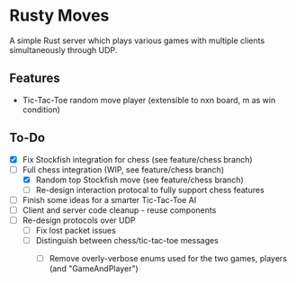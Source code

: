 # Rusty Moves

A simple Rust server which plays various games with multiple clients simultaneously through UDP.

## Features

- Tic-Tac-Toe random move player (extensible to nxn board, m as win condition)

## To-Do

- [x] Fix Stockfish integration for chess (see feature/chess branch)
- [ ] Full chess integration (WIP, see feature/chess branch)
  - [x] Random top Stockfish move (see feature/chess branch)
  - [ ] Re-design interaction protocal to fully support chess features
- [ ] Finish some ideas for a smarter Tic-Tac-Toe AI
- [ ] Client and server code cleanup - reuse components
- [ ] Re-design protocols over UDP
  - [ ] Fix lost packet issues
  - [ ] Distinguish between chess/tic-tac-toe messages
    - [ ] Remove overly-verbose enums used for the two games, players (and "GameAndPlayer")

